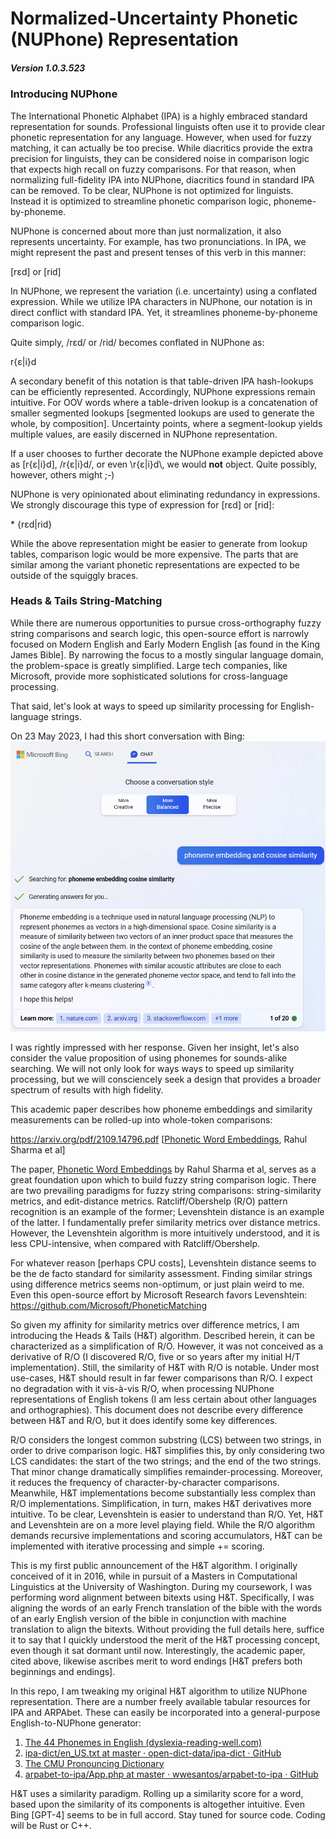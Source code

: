 # Normalized-Uncertainty Phonetic (NUPhone) Representation

##### Version 1.0.3.523

### Introducing NUPhone

The International Phonetic Alphabet (IPA) is a highly embraced standard representation for sounds. Professional linguists often use it to provide clear phonetic representation for any language. However, when used for fuzzy matching, it can actually be too precise. While diacritics provide the extra precision for linguists, they can be considered noise in comparison logic that expects high recall on fuzzy comparisons. For that reason, when normalizing full-fidelity IPA into NUPhone, diacritics found in standard IPA can be removed.  To be clear, NUPhone is not optimized for linguists. Instead it is optimized to streamline phonetic comparison logic, phoneme-by-phoneme.

NUPhone is concerned about more than just normalization, it also represents uncertainty. For example, <read> has two pronunciations. In IPA, we might represent the past and present tenses of this verb in this manner:

[rɛd] or [rid]

In NUPhone, we represent the variation (i.e. uncertainty) using a conflated expression. While we utilize IPA characters in NUPhone, our notation is in direct conflict with standard IPA. Yet, it streamlines phoneme-by-phoneme comparison logic.

Quite simply, /rɛd/ or /rid/ becomes conflated in NUPhone as:

r{ɛ|i}d

A secondary benefit of this notation is that table-driven IPA hash-lookups can be efficiently represented. Accordingly, NUPhone expressions remain intuitive. For OOV words where a table-driven lookup is a concatenation of smaller segmented lookups [segmented lookups are used to generate the whole, by composition]. Uncertainty points, where a segment-lookup yields multiple values, are easily discerned in NUPhone representation.

If a user chooses to further decorate the NUPhone example depicted above as [r{ɛ|i}d], /r{ɛ|i}d/, or even \\r{ɛ|i}d\\, we would **not** object. Quite possibly, however, others might ;-)

NUPhone is very opinionated about eliminating redundancy in expressions. We strongly discourage this type of expression for [rɛd] or [rid]:

\* {rɛd|rid}

While the above representation might be easier to generate from lookup tables, comparison logic would be more expensive. The parts that are similar among the variant phonetic representations are expected to be outside of the squiggly braces.

### Heads & Tails String-Matching

While there are numerous opportunities to pursue cross-orthography fuzzy string comparisons and search logic, this open-source effort is narrowly focused on Modern English and Early Modern English [as found in the King James Bible]. By narrowing the focus to a mostly singular language domain, the problem-space is greatly simplified. Large tech companies, like Microsoft, provide more sophisticated solutions for cross-language processing.

That said, let's look at ways to speed up similarity processing for English-language strings.

On 23 May 2023, I had this short conversation with Bing:
![phone-embedding](./bing.png)

I was rightly impressed with her response. Given her insight, let's also consider the value proposition of using phonemes for sounds-alike searching. We will not only look for ways ways to speed up similarity processing, but we will consciencely seek a design that provides a broader spectrum of results with high fidelity.

This academic paper describes how phoneme embeddings and similarity measurements can be rolled-up into whole-token comparisons:

https://arxiv.org/pdf/2109.14796.pdf   [<u>Phonetic Word Embeddings</u>, Rahul Sharma et al]

The paper, <u>Phonetic Word Embeddings</u> by Rahul Sharma et al, serves as a great foundation upon which to build fuzzy string comparison logic. There are two prevailing paradigms for fuzzy string comparisons: string-similarity metrics, and edit-distance metrics. Ratcliff/Obershelp (R/O) pattern recognition is an example of the former; Levenshtein distance is an example of the latter. I fundamentally prefer similarity metrics over distance metrics. However, the Levenshtein algorithm is more intuitively understood, and it is less CPU-intensive, when compared with Ratcliff/Obershelp.

For whatever reason [perhaps CPU costs], Levenshtein distance seems to be the de facto standard for similarity assessment. Finding similar strings using difference metrics seems non-optimum, or just plain weird to me. Even this open-source effort by Microsoft Research favors Levenshtein:
https://github.com/Microsoft/PhoneticMatching

So given my affinity for similarity metrics over difference metrics, I am introducing the Heads & Tails (H&T) algorithm. Described herein, it can be characterized as a simplification of R/O. However, it was not conceived as a derivative of R/O (I discovered R/O, five or so years after my initial H/T implementation). Still, the similarity of H&T with R/O is notable. Under most use-cases, H&T should result in far fewer comparisons than R/O. I expect no degradation with it vis-à-vis R/O, when processing NUPhone representations of English tokens (I am less certain about other languages and orthographies). This document does not describe every difference between H&T and R/O, but it does identify some key differences.

R/O considers the longest common substring (LCS) between two strings, in order to drive comparison logic. H&T simplifies this, by only considering two LCS candidates: the start of the two strings; and the end of the two strings. That minor change dramatically simplifies remainder-processing. Moreover, it reduces the frequency of character-by-character comparisons. Meanwhile, H&T implementations become substantially less complex than R/O implementations. Simplification, in turn, makes H&T derivatives more intuitive. To be clear, Levenshtein is easier to understand than R/O. Yet, H&T and Levenshtein are on a more level playing field. While the R/O algorithm demands recursive implementations and scoring accumulators, H&T can be implemented with iterative processing and simple += scoring.

This is my first public announcement of the H&T algorithm. I originally conceived of it in 2016, while in pursuit of a Masters in Computational Linguistics at the University of Washington. During my coursework, I was performing word alignment between bitexts using H&T. Specifically, I was aligning the words of an early French translation of the bible with the words of an early English version of the bible in conjunction with machine translation to align the bitexts. Without providing the full details here, suffice it to say that I quickly understood the merit of the H&T processing concept, even though it sat dormant until now. Interestingly, the academic paper, cited above, likewise ascribes merit to word endings [H&T prefers both beginnings and endings].

In this repo, I am tweaking my original H&T algorithm to utilize NUPhone representation. There are a number freely available tabular resources for IPA and ARPAbet. These can easily be incorporated into a general-purpose English-to-NUPhone generator:

1) [The 44 Phonemes in English (dyslexia-reading-well.com)](https://www.dyslexia-reading-well.com/44-phonemes-in-english.html)
2) [ipa-dict/en_US.txt at master · open-dict-data/ipa-dict · GitHub](https://github.com/open-dict-data/ipa-dict/blob/master/data/en_US.txt)
3) [The CMU Pronouncing Dictionary](http://www.speech.cs.cmu.edu/cgi-bin/cmudict)
4) [arpabet-to-ipa/App.php at master · wwesantos/arpabet-to-ipa · GitHub](https://github.com/wwesantos/arpabet-to-ipa/blob/master/src/App.php)

H&T uses a similarity paradigm. Rolling up a similarity score for a word, based upon the similarity of its components is altogether intuitive. Even Bing [GPT-4] seems to be in full accord. Stay tuned for source code. Coding will be Rust or C++.
